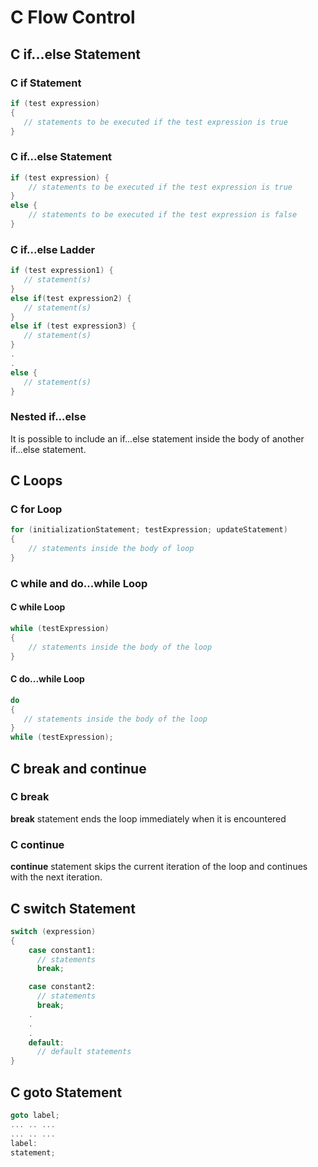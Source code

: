# C Flow Control

## C if...else Statement

### C if Statement

```c
if (test expression) 
{
   // statements to be executed if the test expression is true
}
```

### C if...else Statement

```c
if (test expression) {
    // statements to be executed if the test expression is true
}
else {
    // statements to be executed if the test expression is false
}
```

### C if...else Ladder

```c
if (test expression1) {
   // statement(s)
}
else if(test expression2) {
   // statement(s)
}
else if (test expression3) {
   // statement(s)
}
.
.
else {
   // statement(s)
}
```

### Nested if...else

It is possible to include an if...else statement inside the body of another if...else statement.

## C Loops

### C for Loop

```c
for (initializationStatement; testExpression; updateStatement)
{
    // statements inside the body of loop
}
```

### C while and do...while Loop

#### C while Loop

```c
while (testExpression) 
{
    // statements inside the body of the loop 
}
```

#### C do...while Loop

```c
do
{
   // statements inside the body of the loop
}
while (testExpression);
```

## C break and continue

### C break

**break** statement ends the loop immediately when it is encountered

### C continue

**continue** statement skips the current iteration of the loop and continues with the next iteration.

## C switch Statement

```c
switch (expression)
​{
    case constant1:
      // statements
      break;

    case constant2:
      // statements
      break;
    .
    .
    .
    default:
      // default statements
}
```

## C goto Statement

```c
goto label;
... .. ...
... .. ...
label: 
statement;
```